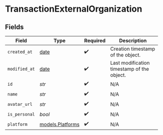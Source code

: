 # TransactionExternalOrganization


## Fields

| Field                                                                | Type                                                                 | Required                                                             | Description                                                          |
| -------------------------------------------------------------------- | -------------------------------------------------------------------- | -------------------------------------------------------------------- | -------------------------------------------------------------------- |
| `created_at`                                                         | [date](https://docs.python.org/3/library/datetime.html#date-objects) | :heavy_check_mark:                                                   | Creation timestamp of the object.                                    |
| `modified_at`                                                        | [date](https://docs.python.org/3/library/datetime.html#date-objects) | :heavy_check_mark:                                                   | Last modification timestamp of the object.                           |
| `id`                                                                 | *str*                                                                | :heavy_check_mark:                                                   | N/A                                                                  |
| `name`                                                               | *str*                                                                | :heavy_check_mark:                                                   | N/A                                                                  |
| `avatar_url`                                                         | *str*                                                                | :heavy_check_mark:                                                   | N/A                                                                  |
| `is_personal`                                                        | *bool*                                                               | :heavy_check_mark:                                                   | N/A                                                                  |
| `platform`                                                           | [models.Platforms](../models/platforms.md)                           | :heavy_check_mark:                                                   | N/A                                                                  |